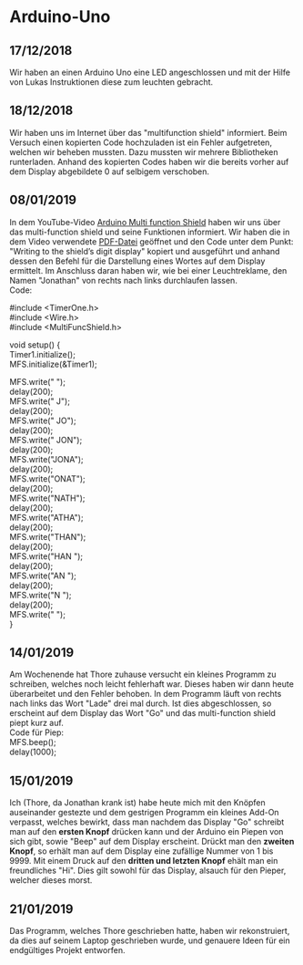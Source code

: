 # Arduino-Uno

## 17/12/2018
Wir haben an einen Arduino Uno eine LED angeschlossen und mit der Hilfe von Lukas Instruktionen diese zum leuchten gebracht.

## 18/12/2018
Wir haben uns im Internet über das "multifunction shield" informiert. Beim Versuch einen kopierten Code hochzuladen ist ein Fehler aufgetreten, welchen wir beheben mussten. Dazu mussten wir mehrere Bibliotheken runterladen. Anhand des kopierten Codes haben wir die bereits vorher auf dem Display abgebildete 0 auf selbigem verschoben.

## 08/01/2019
In dem YouTube-Video <a href="https://www.youtube.com/watch?v=X7T5sfrgprU">Arduino Multi function Shield</a> haben wir uns über das multi-function shield und seine Funktionen informiert. Wir haben die in dem Video verwendete <a href="https://www.mpja.com/download/hackatronics-arduino-multi-function-shield.pdf">PDF-Datei</a> geöffnet und den Code unter dem Punkt: "Writing to the shield’s digit display" kopiert und ausgeführt und anhand dessen den Befehl für die Darstellung eines Wortes auf dem Display ermittelt. Im Anschluss daran haben wir, wie bei einer Leuchtreklame, den Namen "Jonathan" von rechts nach links durchlaufen lassen.<br/>
Code:

#include <TimerOne.h><br/>
#include <Wire.h><br/>
#include <MultiFuncShield.h>

void setup() {<br/>
Timer1.initialize();<br/>
MFS.initialize(&Timer1);

MFS.write("    ");<br/>
delay(200);<br/>
MFS.write("   J");<br/>
delay(200);<br/>
MFS.write("  JO");<br/>
delay(200);<br/>
MFS.write(" JON");<br/>
delay(200);<br/>
MFS.write("JONA");<br/>
delay(200);<br/>
MFS.write("ONAT");<br/>
delay(200);<br/>
MFS.write("NATH");<br/>
delay(200);<br/>
MFS.write("ATHA");<br/>
delay(200);<br/>
MFS.write("THAN");<br/>
delay(200);<br/>
MFS.write("HAN ");<br/>
delay(200);<br/>
MFS.write("AN  ");<br/>
delay(200);<br/>
MFS.write("N   ");<br/>
delay(200);<br/>
MFS.write("    ");<br/>
}

## 14/01/2019
Am Wochenende hat Thore zuhause versucht ein kleines Programm zu schreiben, welches noch leicht fehlerhaft war. Dieses haben wir dann heute überarbeitet und den Fehler behoben. In dem Programm läuft von rechts nach links das Wort "Lade" drei mal durch. Ist dies abgeschlossen, so erscheint auf dem Display das Wort "Go" und das multi-function shield piept kurz auf.<br/>
Code für Piep:<br/>
MFS.beep();<br/>
delay(1000);

## 15/01/2019
Ich (Thore, da Jonathan krank ist) habe heute mich mit den Knöpfen auseinander gestezte und dem gestrigen Programm ein kleines Add-On verpasst, welches bewirkt, dass man nachdem das Display "Go" schreibt man auf den <b>ersten Knopf</b> drücken kann und der Arduino ein Piepen von sich gibt, sowie "Beep" auf dem Display erscheint. Drückt man den <b>zweiten Knopf</b>, so erhält man auf dem Display eine zufällige Nummer von 1 bis 9999. Mit einem Druck auf den <b>dritten und letzten Knopf</b> ehält man ein freundliches "Hi". Dies gilt sowohl für das Display, alsauch für den Pieper, welcher dieses morst.

## 21/01/2019
Das Programm, welches Thore geschrieben hatte, haben wir rekonstruiert, da dies auf seinem Laptop geschrieben wurde, und genauere Ideen für ein endgültiges Projekt entworfen.
